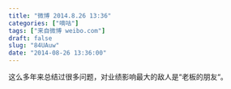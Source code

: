 ```yaml
---
title: "微博 2014.8.26 13:36"
categories: ["嘀咕"]
tags: ["来自微博 weibo.com"]
draft: false
slug: "84UAuw"
date: "2014-08-26 13:36:00"
---
```


<p>这么多年来总结过很多问题，对业绩影响最大的敌人是“老板的朋友“。 ​​​​</p>
